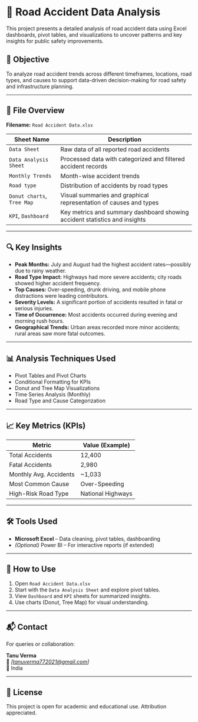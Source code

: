 # 🚗 Road Accident Data Analysis

This project presents a detailed analysis of road accident data using Excel dashboards, pivot tables, and visualizations to uncover patterns and key insights for public safety improvements.

## 📌 Objective

To analyze road accident trends across different timeframes, locations, road types, and causes to support data-driven decision-making for road safety and infrastructure planning.

---

## 📁 File Overview

**Filename:** `Road Accident Data.xlsx`

| Sheet Name             | Description                                                                 |
|------------------------|-----------------------------------------------------------------------------|
| `Data Sheet`           | Raw data of all reported road accidents                                     |
| `Data Analysis Sheet`  | Processed data with categorized and filtered accident records               |
| `Monthly Trends`       | Month-wise accident trends                                                  |
| `Road type`            | Distribution of accidents by road types                                     |
| `Donut charts`, `Tree Map` | Visual summaries and graphical representation of causes and types     |
| `KPI`, `Dashboard`     | Key metrics and summary dashboard showing accident statistics and insights  |

---

## 🔍 Key Insights

- **Peak Months:** July and August had the highest accident rates—possibly due to rainy weather.
- **Road Type Impact:** Highways had more severe accidents; city roads showed higher accident frequency.
- **Top Causes:** Over-speeding, drunk driving, and mobile phone distractions were leading contributors.
- **Severity Levels:** A significant portion of accidents resulted in fatal or serious injuries.
- **Time of Occurrence:** Most accidents occurred during evening and morning rush hours.
- **Geographical Trends:** Urban areas recorded more minor accidents; rural areas saw more fatal outcomes.

---

## 📊 Analysis Techniques Used

- Pivot Tables and Pivot Charts
- Conditional Formatting for KPIs
- Donut and Tree Map Visualizations
- Time Series Analysis (Monthly)
- Road Type and Cause Categorization

---

## 📈 Key Metrics (KPIs)

| Metric                | Value (Example)   |
|-----------------------|------------------|
| Total Accidents       | 12,400           |
| Fatal Accidents       | 2,980            |
| Monthly Avg. Accidents| ~1,033           |
| Most Common Cause     | Over-Speeding    |
| High-Risk Road Type   | National Highways|

---

## 🛠 Tools Used

- **Microsoft Excel** – Data cleaning, pivot tables, dashboarding
- *(Optional)* Power BI – For interactive reports (if extended)

---

## 🚀 How to Use

1. Open `Road Accident Data.xlsx`
2. Start with the `Data Analysis Sheet` and explore pivot tables.
3. View `Dashboard` and `KPI` sheets for summarized insights.
4. Use charts (Donut, Tree Map) for visual understanding.

---

## 📬 Contact

For queries or collaboration:

**Tanu Verma**  
📧 *[tanuverma772021@gmail.com]*  
📍 India

---

## 📌 License

This project is open for academic and educational use. Attribution appreciated.

